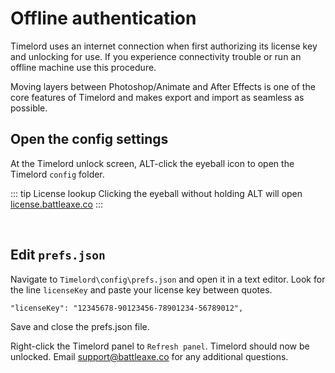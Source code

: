 # Offline authentication

Timelord uses an internet connection when first authorizing its license key and unlocking for use. If you experience connectivity trouble or run an offline machine use this procedure.

Moving layers between Photoshop/Animate and After Effects is one of the core features of Timelord and makes export and import as seamless as possible.

## Open the config settings

<Screenshot 
    url="/timelord/offline-auth-icon.png" 
    alt="click icon" 
    width="214px"
    right
 />
At the Timelord unlock screen, ALT-click the eyeball icon to open the Timelord `config` folder.

::: tip License lookup
Clicking the eyeball without holding ALT will open [license.battleaxe.co](https://license.battleaxe.co/)
:::

<br />

## Edit `prefs.json`

<Screenshot 
    url="/timelord/offline-auth-nav.png" 
    alt="Render" 
    left
 />
 
Navigate to `Timelord\config\prefs.json` and open it in a text editor. Look for the line `licenseKey` and paste your license key between quotes.
```
"licenseKey": "12345678-90123456-78901234-56789012",
```

<Screenshot 
    url="/timelord/offline-auth-config.png" 
    alt="Render" 
    left
 />

Save and close the prefs.json file.

Right-click the Timelord panel to `Refresh panel`. Timelord should now be unlocked. Email support@battleaxe.co for any additional questions.